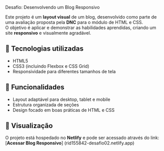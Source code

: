Desafio: Desenvolvendo um Blog Responsivo

Este projeto é um **layout visual**  de um blog, desenvolvido como parte de uma avaliação proposta pela **DNC** para o módulo de HTML e CSS.  
O objetivo é aplicar e demonstrar as habilidades aprendidas, criando um site **responsivo** e visualmente agradável.

## 🚀 Tecnologias utilizadas
- HTML5
- CSS3 (incluindo Flexbox e CSS Grid)
- Responsividade para diferentes tamanhos de tela

## 📌 Funcionalidades
- Layout adaptável para desktop, tablet e mobile
- Estrutura organizada de seções
- Design focado em boas práticas de HTML e CSS

## 🔗 Visualização
O projeto está hospedado no **Netlify** e pode ser acessado através do link:  
[**Acessar Blog Responsivo**] (rid155842-desafio02.netlify.app)
